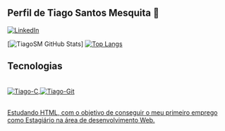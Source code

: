 ## Perfil de Tiago Santos Mesquita 🙂


[![LinkedIn](https://img.shields.io/badge/LinkedIn-0077B5?style=for-the-badge&logo=linkedin&logoColor=white)](https://www.linkedin.com/in/tiago-santos-mesquita/)

[![TiagoSM GitHub Stats](https://github-readme-stats.vercel.app/api?username=TiagoSM&show_icons=true&theme=tokyonight&include_all_commits=true&count_private=true)]
[![Top Langs](https://github-readme-stats.vercel.app/api/top-langs/?username=TiagoSM)](https://github.com/anuraghazra/github-readme-stats)

## Tecnologias

<body>
<div align="center">
  <a href="https://github.com/TiagoSM">
</div>
<div style="display: inline_block"><br>
  
  <img align="center" alt="Tiago-C" src="https://img.shields.io/badge/C-00599C?style=for-the-badge&logo=c&logoColor=white"/>
<img align="center" alt="Tiago-Git" src="https://img.shields.io/badge/GIT-E44C30?style=for-the-badge&logo=git&logoColor=white"/>
</div><br/>
 </body>
    
    
Estudando HTML, com o objetivo de conseguir o meu primeiro emprego como Estagiário na área de desenvolvimento Web.
